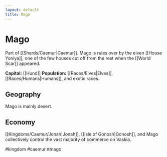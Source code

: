 ```yaml
---
layout: default
title: Mago
---
```


# Mago

Part of [[Shards/Caemur|Caemur]]. Mago is rules over by the elven [[House Yoniya]], one of the few houses cut off from the rest when the [[World Scar]] appeared.

**Capital:** [[Hund]]
**Population:** [[Races/Elves|Elves]], [[Races/Humans|Humans]], and exotic races.

## Geography
Mago is mainly desert.

## Economy
[[Kingdoms/Caemur/Jonah|Jonah]], [[Isle of Gonosh|Gonosh]], and Mago collectively control the vast majority of commerce on Vaskia.

#kingdom #caemur #mago